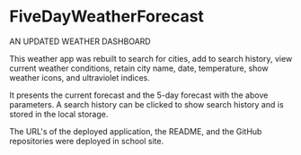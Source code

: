 # FiveDayWeatherForecast

AN UPDATED WEATHER DASHBOARD

This weather app was rebuilt to search for cities, add to search history, view current weather conditions, retain city name, date, temperature, show weather icons, and ultraviolet indices.

It presents the current forecast and the 5-day forecast with the above parameters.  A search history can be clicked to show search history and is stored in the local storage.

The URL's of the deployed application, the README, and the GitHub repositories were deployed in school site.
